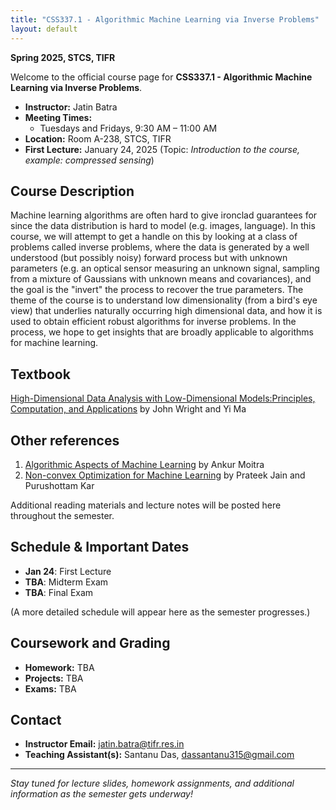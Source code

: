 ```yaml
---
title: "CSS337.1 - Algorithmic Machine Learning via Inverse Problems"
layout: default
---
```

**Spring 2025, STCS, TIFR**

Welcome to the official course page for **CSS337.1 - Algorithmic Machine Learning via Inverse Problems**.

- **Instructor:** Jatin Batra 
- **Meeting Times:**  
  - Tuesdays and Fridays, 9:30 AM – 11:00 AM  
- **Location:** Room A-238, STCS, TIFR  
- **First Lecture:** January 24, 2025 (Topic: *Introduction to the course, example: compressed sensing*)  

## Course Description
Machine learning algorithms are often hard to give ironclad guarantees for since the data distribution is hard to model (e.g. images, language). In this course, we will attempt to get a handle on this by looking at a class of problems called inverse problems, where the data is generated by a well understood (but possibly noisy) forward process but with unknown parameters (e.g. an optical sensor measuring an unknown signal, sampling from a mixture of Gaussians with unknown means and covariances), and the goal is the "invert" the process to recover the true parameters. The theme of the course is to understand low dimensionality (from a bird's eye view) that underlies naturally occurring high dimensional data, and how it is used to obtain efficient robust algorithms for inverse problems. In the process, we hope to get insights that are broadly applicable to algorithms for machine learning.

## Textbook
[High-Dimensional Data Analysis with Low-Dimensional Models:Principles, Computation, and Applications](https://book-wright-ma.github.io/) by John Wright and Yi Ma

## Other references
1. [Algorithmic Aspects of Machine Learning](https://people.csail.mit.edu/moitra/docs/bookex.pdf) by Ankur Moitra  
2. [Non-convex Optimization for Machine Learning](https://arxiv.org/pdf/1712.07897) by Prateek Jain and Purushottam Kar

Additional reading materials and lecture notes will be posted here throughout the semester.

## Schedule & Important Dates
- **Jan 24**: First Lecture
- **TBA**: Midterm Exam  
- **TBA**: Final Exam  

(A more detailed schedule will appear here as the semester progresses.)

## Coursework and Grading
- **Homework:** TBA  
- **Projects:** TBA  
- **Exams:** TBA  

## Contact
- **Instructor Email:** jatin.batra@tifr.res.in
- **Teaching Assistant(s):** Santanu Das, dassantanu315@gmail.com

---

_Stay tuned for lecture slides, homework assignments, and additional information as the semester gets underway!_
